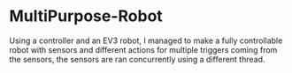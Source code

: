 # MultiPurpose-Robot

Using a controller and an EV3 robot, I managed to make a fully controllable robot with sensors and different actions for multiple triggers coming from the sensors, the sensors are ran concurrently using a different thread. 

